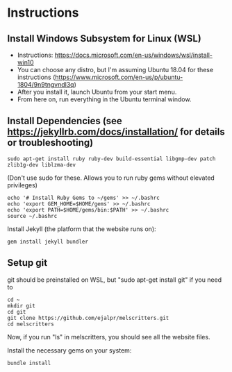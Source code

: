 # Instructions
## Install Windows Subsystem for Linux (WSL)
* Instructions: https://docs.microsoft.com/en-us/windows/wsl/install-win10  
* You can choose any distro, but I'm assuming Ubuntu 18.04 for these instructions (https://www.microsoft.com/en-us/p/ubuntu-1804/9n9tngvndl3q)  
* After you install it, launch Ubuntu from your start menu.  
* From here on, run everything in the Ubuntu terminal window.

## Install Dependencies (see https://jekyllrb.com/docs/installation/ for details or troubleshooting)
```
sudo apt-get install ruby ruby-dev build-essential libgmp-dev patch zlib1g-dev liblzma-dev
```

(Don't use sudo for these. Allows you to run ruby gems without elevated privileges)

```
echo '# Install Ruby Gems to ~/gems' >> ~/.bashrc
echo 'export GEM_HOME=$HOME/gems' >> ~/.bashrc
echo 'export PATH=$HOME/gems/bin:$PATH' >> ~/.bashrc
source ~/.bashrc
```

Install Jekyll (the platform that the website runs on):

```
gem install jekyll bundler
```

## Setup git
git should be preinstalled on WSL, but "sudo apt-get install git" if you need to
```
cd ~
mkdir git
cd git
git clone https://github.com/ejalpr/melscritters.git
cd melscritters
```
Now, if you run "ls" in melscritters, you should see all the website files.  

Install the necessary gems on your system:
```
bundle install
```
